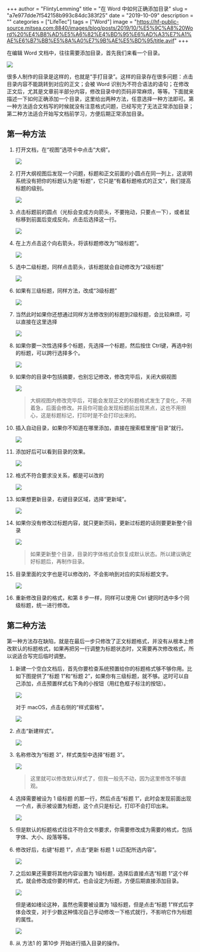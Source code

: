 +++
author = "FlintyLemming"
title = "在 Word 中如何正确添加目录"
slug = "a7e977dde7f542158b993c84dc383f25"
date = "2019-10-09"
description = ""
categories = ["LifeTec"]
tags = ["Word"]
image = "https://hf-public-source.mitsea.com:8840/images/blog/posts/2019/10/%E5%9C%A8%20Word%20%E4%B8%AD%E5%A6%82%E4%BD%95%E6%AD%A3%E7%A1%AE%E6%B7%BB%E5%8A%A0%E7%9B%AE%E5%BD%95/title.avif"
+++

在编辑 Word 文档中，往往需要添加目录，首先我们来看一个目录。

![](https://hf-public-source.mitsea.com:8840/images/blog/posts/2019/10/%E5%9C%A8%20Word%20%E4%B8%AD%E5%A6%82%E4%BD%95%E6%AD%A3%E7%A1%AE%E6%B7%BB%E5%8A%A0%E7%9B%AE%E5%BD%95/1.avif)

很多人制作的目录是这样的，也就是“手打目录”。这样的目录存在很多问题：点击目录内容不能跳转到对应的正文；会被 Word 识别为不符合语法的语句；在修改正文后，尤其是文章前半部分内容，修改目录中的页码非常麻烦，等等。下面就来描述一下如何正确添加一个目录，这里给出两种方法，任意选择一种方法即可。第一种方法适合文档写的时候就没有注意格式问题，已经写完了无法正常添加目录；第二种方法适合开始写文档前学习，方便后期正常添加目录。

## 第一种方法

1. 打开文档，在“视图”选项卡中点击“大纲”。
    
    ![](https://hf-public-source.mitsea.com:8840/images/blog/posts/2019/10/%E5%9C%A8%20Word%20%E4%B8%AD%E5%A6%82%E4%BD%95%E6%AD%A3%E7%A1%AE%E6%B7%BB%E5%8A%A0%E7%9B%AE%E5%BD%95/2.avif)
    
2. 打开大纲视图后发现一个问题，标题和正文前面的小圆点在同一列上，这说明系统没有把你的标题认为是“标题”，它只是“有着标题格式的正文”，我们提高标题的级别。
    
    ![](https://hf-public-source.mitsea.com:8840/images/blog/posts/2019/10/%E5%9C%A8%20Word%20%E4%B8%AD%E5%A6%82%E4%BD%95%E6%AD%A3%E7%A1%AE%E6%B7%BB%E5%8A%A0%E7%9B%AE%E5%BD%95/3.avif)
    
3. 点击标题前的圆点（光标会变成方向箭头，不要拖动，只要点一下），或者鼠标移到前面后变成反向，点击后选择这一行。
    
    ![](https://hf-public-source.mitsea.com:8840/images/blog/posts/2019/10/%E5%9C%A8%20Word%20%E4%B8%AD%E5%A6%82%E4%BD%95%E6%AD%A3%E7%A1%AE%E6%B7%BB%E5%8A%A0%E7%9B%AE%E5%BD%95/4.avif)
    
4. 在上方点击这个向右箭头，将该标题修改为“1级标题”。
    
    ![](https://hf-public-source.mitsea.com:8840/images/blog/posts/2019/10/%E5%9C%A8%20Word%20%E4%B8%AD%E5%A6%82%E4%BD%95%E6%AD%A3%E7%A1%AE%E6%B7%BB%E5%8A%A0%E7%9B%AE%E5%BD%95/5.avif)
    
5. 选中二级标题，同样点击箭头，该标题就会自动修改为“2级标题”
    
    ![](https://hf-public-source.mitsea.com:8840/images/blog/posts/2019/10/%E5%9C%A8%20Word%20%E4%B8%AD%E5%A6%82%E4%BD%95%E6%AD%A3%E7%A1%AE%E6%B7%BB%E5%8A%A0%E7%9B%AE%E5%BD%95/6.avif)
    
6. 如果有三级标题，同样方法，改成“3级标题”
    
    ![](https://hf-public-source.mitsea.com:8840/images/blog/posts/2019/10/%E5%9C%A8%20Word%20%E4%B8%AD%E5%A6%82%E4%BD%95%E6%AD%A3%E7%A1%AE%E6%B7%BB%E5%8A%A0%E7%9B%AE%E5%BD%95/7.avif)
    
7. 当然此时如果你还想通过同样方法修改别的标题到2级标题，会比较麻烦，可以直接在这里选择
    
    ![](https://hf-public-source.mitsea.com:8840/images/blog/posts/2019/10/%E5%9C%A8%20Word%20%E4%B8%AD%E5%A6%82%E4%BD%95%E6%AD%A3%E7%A1%AE%E6%B7%BB%E5%8A%A0%E7%9B%AE%E5%BD%95/8.avif)
    
8. 如果你要一次性选择多个标题，先选择一个标题，然后按住 Ctrl键，再选中别的标题，可以跨行选择多个。
    
    ![](https://hf-public-source.mitsea.com:8840/images/blog/posts/2019/10/%E5%9C%A8%20Word%20%E4%B8%AD%E5%A6%82%E4%BD%95%E6%AD%A3%E7%A1%AE%E6%B7%BB%E5%8A%A0%E7%9B%AE%E5%BD%95/9.avif)
    
9. 如果你的目录中包括摘要，也别忘记修改，修改完毕后，关闭大纲视图
    
    ![](https://hf-public-source.mitsea.com:8840/images/blog/posts/2019/10/%E5%9C%A8%20Word%20%E4%B8%AD%E5%A6%82%E4%BD%95%E6%AD%A3%E7%A1%AE%E6%B7%BB%E5%8A%A0%E7%9B%AE%E5%BD%95/10.avif)
    
    > 大纲视图内修改完毕后，可能会发现正文的标题格式发生了变化，不用着急，后面会修改。并且你可能会发现标题前出现黑点，这也不用担心，这是标题标记，打印时是不会打印出来的。
    > 
10. 插入自动目录，如果你不知道在哪里添加，直接在搜索框里搜“目录”就行。
    
    ![](https://hf-public-source.mitsea.com:8840/images/blog/posts/2019/10/%E5%9C%A8%20Word%20%E4%B8%AD%E5%A6%82%E4%BD%95%E6%AD%A3%E7%A1%AE%E6%B7%BB%E5%8A%A0%E7%9B%AE%E5%BD%95/11.avif)
    
11. 添加好后可以看到目录的效果。
    
    ![](https://hf-public-source.mitsea.com:8840/images/blog/posts/2019/10/%E5%9C%A8%20Word%20%E4%B8%AD%E5%A6%82%E4%BD%95%E6%AD%A3%E7%A1%AE%E6%B7%BB%E5%8A%A0%E7%9B%AE%E5%BD%95/12.avif)
    
12. 格式不符合要求没关系，都是可以改的
    
    ![](https://hf-public-source.mitsea.com:8840/images/blog/posts/2019/10/%E5%9C%A8%20Word%20%E4%B8%AD%E5%A6%82%E4%BD%95%E6%AD%A3%E7%A1%AE%E6%B7%BB%E5%8A%A0%E7%9B%AE%E5%BD%95/13.avif)
    
13. 如果想更新目录，右键目录区域，选择“更新域”。
    
    ![](https://hf-public-source.mitsea.com:8840/images/blog/posts/2019/10/%E5%9C%A8%20Word%20%E4%B8%AD%E5%A6%82%E4%BD%95%E6%AD%A3%E7%A1%AE%E6%B7%BB%E5%8A%A0%E7%9B%AE%E5%BD%95/14.avif)
    
14. 如果你没有修改过标题内容，就只更新页码，更新过标题的话则要更新整个目录
    
    ![](https://hf-public-source.mitsea.com:8840/images/blog/posts/2019/10/%E5%9C%A8%20Word%20%E4%B8%AD%E5%A6%82%E4%BD%95%E6%AD%A3%E7%A1%AE%E6%B7%BB%E5%8A%A0%E7%9B%AE%E5%BD%95/15.avif)
    
    > 如果更新整个目录，目录的字体格式会恢复成默认状态。所以建议确定好标题后，再制作目录。
    > 
15. 目录里面的文字也是可以修改的，不会影响到对应的实际标题文字。
    
    ![](https://hf-public-source.mitsea.com:8840/images/blog/posts/2019/10/%E5%9C%A8%20Word%20%E4%B8%AD%E5%A6%82%E4%BD%95%E6%AD%A3%E7%A1%AE%E6%B7%BB%E5%8A%A0%E7%9B%AE%E5%BD%95/16.avif)
    
16. 重新修改目录的格式，和第 8 步一样，同样可以使用 Ctrl 键同时选中多个同级标题，统一进行修改。

## 第二种方法

第一种方法存在缺陷，就是在最后一步只修改了正文标题格式，并没有从根本上修改默认的标题格式，如果再把另一行调整为标题状态时，又需要再次修改格式，所以说适合写完后临时调整。

1. 新建一个空白文档后，首先你要检查系统预置给你的标题格式够不够你用。比如下图提供了“标题 1”和“标题 2”，如果你有三级标题，就不够。这时可以自己添加，点击预置样式右下角的小按钮（用红色框子标注的按钮）。
    
    ![](https://hf-public-source.mitsea.com:8840/images/blog/posts/2019/10/%E5%9C%A8%20Word%20%E4%B8%AD%E5%A6%82%E4%BD%95%E6%AD%A3%E7%A1%AE%E6%B7%BB%E5%8A%A0%E7%9B%AE%E5%BD%95/17.avif)
    
    对于 macOS，点击右侧的“样式窗格”。
    
    ![](https://hf-public-source.mitsea.com:8840/images/blog/posts/2019/10/%E5%9C%A8%20Word%20%E4%B8%AD%E5%A6%82%E4%BD%95%E6%AD%A3%E7%A1%AE%E6%B7%BB%E5%8A%A0%E7%9B%AE%E5%BD%95/18.avif)
    
2. 点击“新建样式”。
    
    ![](https://hf-public-source.mitsea.com:8840/images/blog/posts/2019/10/%E5%9C%A8%20Word%20%E4%B8%AD%E5%A6%82%E4%BD%95%E6%AD%A3%E7%A1%AE%E6%B7%BB%E5%8A%A0%E7%9B%AE%E5%BD%95/19.avif)
    
3. 名称修改为“标题 3”，样式类型中选择“标题 3”。
    
    ![](https://hf-public-source.mitsea.com:8840/images/blog/posts/2019/10/%E5%9C%A8%20Word%20%E4%B8%AD%E5%A6%82%E4%BD%95%E6%AD%A3%E7%A1%AE%E6%B7%BB%E5%8A%A0%E7%9B%AE%E5%BD%95/20.avif)
    
    > 这里就可以修改默认样式了，但我一般先不动，因为这里修改不够直观。
    > 
4. 选择需要被设为 1 级标题 的那一行，然后点击“标题 1”，此时会发现前面出现一个点，表示被设置为标题，这个点只是标记，打印不会打印出来。
    
    ![](https://hf-public-source.mitsea.com:8840/images/blog/posts/2019/10/%E5%9C%A8%20Word%20%E4%B8%AD%E5%A6%82%E4%BD%95%E6%AD%A3%E7%A1%AE%E6%B7%BB%E5%8A%A0%E7%9B%AE%E5%BD%95/21.avif)
    
5. 但是默认的标题格式往往不符合文书要求，你需要修改成为需要的格式，包括字体、大小、段落等等。
6. 修改好后，右键“标题 1”，点击“更新 标题 1 以匹配所选内容”。
    
    ![](https://hf-public-source.mitsea.com:8840/images/blog/posts/2019/10/%E5%9C%A8%20Word%20%E4%B8%AD%E5%A6%82%E4%BD%95%E6%AD%A3%E7%A1%AE%E6%B7%BB%E5%8A%A0%E7%9B%AE%E5%BD%95/22.avif)
    
7. 之后如果还需要将其他内容设置为 1级标题，选择后直接点选“标题 1”这个样式，就会修改成你要的样式，也会设定为标题，方便后期直接添加目录。
    
    ![](https://hf-public-source.mitsea.com:8840/images/blog/posts/2019/10/%E5%9C%A8%20Word%20%E4%B8%AD%E5%A6%82%E4%BD%95%E6%AD%A3%E7%A1%AE%E6%B7%BB%E5%8A%A0%E7%9B%AE%E5%BD%95/23.avif)
    
    但是诸如绪论这种，虽然也需要被设置为 1级标题，但是点击“标题 1”样式后字体会改变，对于少数这种情况自己手动修改一下格式就行，不影响它作为标题的属性。
    
    ![](https://hf-public-source.mitsea.com:8840/images/blog/posts/2019/10/%E5%9C%A8%20Word%20%E4%B8%AD%E5%A6%82%E4%BD%95%E6%AD%A3%E7%A1%AE%E6%B7%BB%E5%8A%A0%E7%9B%AE%E5%BD%95/24.avif)
    
8. 从 方法1 的 第10步 开始进行插入目录的操作。